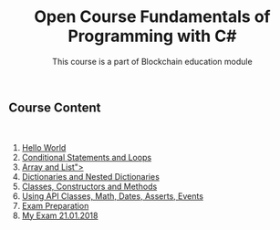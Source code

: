<h1 align="center"><strong>Open Course Fundamentals of Programming with C#</strong></h1>
<p align="center">This course is a part of Blockchain education module</p>
</br>
<h2></b>Course Content</b></h2>
</br>

<ol>
  <li><a href="https://github.com/delian1986/SoftUni-C-Sharp-repo/tree/master/Fundamentals%20of%20Programming/01.%20Hello%20World">Hello World<a/></li>
  <li><a href="https://github.com/delian1986/SoftUni-C-Sharp-repo/tree/master/Fundamentals%20of%20Programming/02.%20Conditional%20Statements%20and%20Loops">Conditional Statements and Loops</a></li>
  <li><a href="https://github.com/delian1986/SoftUni-C-Sharp-repo/tree/master/Fundamentals%20of%20Programming/03.%20Arrays%20and%20Lists/03.%20Arrays%20and%20Lists">Array and List"></li>
  <li><a href="https://github.com/delian1986/SoftUni-C-Sharp-repo/tree/master/Fundamentals%20of%20Programming/04.%20Maps/04.%20Maps">Dictionaries and Nested Dictionaries</a></li>
  <li><a href="https://github.com/delian1986/SoftUni-C-Sharp-repo/tree/master/Fundamentals%20of%20Programming/05.%20ClassesConstructorsMethods/05.ClassesMethods">Classes, Constructors and Methods</a></li>
  <li><a href="https://github.com/delian1986/SoftUni-C-Sharp-repo/tree/master/Fundamentals%20of%20Programming/06.%20Using%20API%20Classes%2C%20Math%2C%20Dates%2C%20Asserts%2C%20Events">Using API Classes, Math, Dates, Asserts, Events</a></li>
  <li><a href="https://github.com/delian1986/SoftUni-C-Sharp-repo/tree/master/Fundamentals%20of%20Programming/07.%20Exam%20Preparation">Exam Preparation</a></li>
  <li><a href="https://github.com/delian1986/SoftUni-C-Sharp-repo/tree/master/Fundamentals%20of%20Programming/08.%20MyExamGL">My Exam 21.01.2018</a></li>
  </ol>
